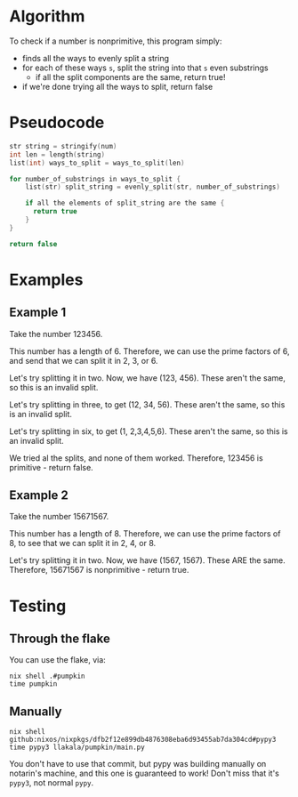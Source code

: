 # Algorithm

To check if a number is nonprimitive, this program simply:
- finds all the ways to evenly split a string
- for each of these ways `s`, split the string into that `s` even substrings
    - if all the split components are the same, return true!
- if we're done trying all the ways to split, return false

# Pseudocode

```c
str string = stringify(num)
int len = length(string)
list(int) ways_to_split = ways_to_split(len)

for number_of_substrings in ways_to_split {
    list(str) split_string = evenly_split(str, number_of_substrings)

    if all the elements of split_string are the same {
      return true
    }
}

return false
```

# Examples

## Example 1

Take the number 123456.

This number has a length of 6. Therefore, we can use the prime factors of 6, and
send that we can split it in 2, 3, or 6.

Let's try splitting it in two. Now, we have (123, 456). These aren't the same,
so this is an invalid split.

Let's try splitting in three, to get (12, 34, 56). These aren't the same, so
this is an invalid split.

Let's try splitting in six, to get (1, 2,3,4,5,6). These aren't the same, so
this is an invalid split.

We tried al the splits, and none of them worked. Therefore, 123456 is
primitive - return false.

## Example 2

Take the number 15671567.

This number has a length of 8. Therefore, we can use the prime factors of 8, to
see that we can split it in 2, 4, or 8.

Let's try splitting it in two. Now, we have (1567, 1567). These ARE the same.
Therefore, 15671567 is nonprimitive - return true.

# Testing

## Through the flake

You can use the flake, via:
```
nix shell .#pumpkin
time pumpkin
```

## Manually

```
nix shell github:nixos/nixpkgs/dfb2f12e899db4876308eba6d93455ab7da304cd#pypy3
time pypy3 llakala/pumpkin/main.py
```

You don't have to use that commit, but pypy was building manually on notarin's
machine, and this one is guaranteed to work! Don't miss that it's `pypy3`, not
normal `pypy`.
